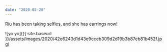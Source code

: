 ```yaml
---
date: "2020-02-20"
---
```


Riu has been taking selfies, and she has earrings now!

![yo yo]({{ site.baseurl }}/assets/images/2020/42e6243d1d43e9cceb309d2d19b3b87eb81b452f.jpg)
